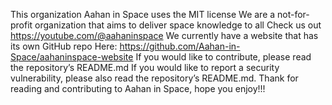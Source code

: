 This organization Aahan in Space uses the MIT license
We are a not-for-profit organization that aims to deliver space knowledge to all
Check us out https://youtube.com/@aahaninspace
We currently have a website that has its own GitHub repo 
Here: https://github.com/Aahan-in-Space/aahaninspace-website
If you would like to contribute, please read the repository’s README.md
If you would like to report a security vulnerability, please also read the repository’s README.md.
Thank for reading and contributing to Aahan in Space, hope you enjoy!!!